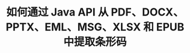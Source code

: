 ---
############################# Static ############################
layout: "auto-gen-gist"
draft: false
path: "zh/parser/java/extract/barcode/ost/"
otherformats: DOC DOT DOCX DOCM DOTX DOTM TXT ODT OTT RTF PDF XHTML MHTML MD XML EPUB FB2 CHM XLS XLT XLSX XLSM XLSB XLTX XLTM ODS CSV OTS XLA XLAM PPT PPTX  PPS POT PPSX PPTM POTX PPSM ODP OTP PST EML EMLX MSG ONE 

############################# Head ############################
head_title: "通过 Java API 从 Excel、Word、PDF 和其他文档中提取条形码"
head_description: "GroupDocs.Parser Java API 使软件开发人员能够从 Java 应用程序中的 PDF、MS Excel、Word、PowerPoint、Outlook、OneNote 和更多文档中提取条形码。"

############################# Header ############################
title: "如何通过 Java API 从 PDF、DOCX、PPTX、EML、MSG、XLSX 和 EPUB 中提取条形码"
description: "GroupDocs.Parser Java API 使软件开发人员能够从 PDF、Word（DOC、DOCX）、Excel（XLS、XLSX）、PowerPoint（PPT、PPTX）、Outlook（EML、MSG）和许多其他文档页面区域中提取条形码。"

######################### Download Button #######################
button:
    enable: true

############################# About ############################
about:
    enable: true
    title: "了解如何通过 Java 从 Excel、Word、PDF 和其他文档中提取条形码？"
    content: |
      条形码图像由一系列平行的黑线和不同宽度的空白空间组成，可用于将信息编码为视觉图案。 它于 1970 年代推出，现在已成为商业企业的通用部分。 GroupDocs.Parser for Java 是一个强大的 API，允许软件程序员构建应用程序来解析不同类型的文档并从中提取文本、图像和条形码。 它支持一些最常见的文档类型，例如 PDF、电子邮件、电子书、Microsoft Office 格式：Word（DOC、DOCX）、PowerPoint（PPT、PPTX）、Excel（XLS、XLSX）、电子邮件（EML、MSG） ) 格式等等。 Java API 包含对与文档解析和数据提取相关的几个重要功能的支持，例如纯文本提取、结构化文本提取、提取 markdown 格式文本、从特定页面或页面区域提取文本、从文档中提取条形码、提取元数据或 图像等等。

############################# content ############################
steps:
    enable: true
    block:
    - title_left: "如何通过 Java 从 OST 文档中提取条形码"
      content_left: |
       GroupDocs.Parser Java API 使程序员能够轻松地从 OST 文档中提取条形码。 以下 Java 代码示例演示了如何以最少的工作量和成本提取 OST 文档中的条形码图像。 

      title_right: "通过 Java 从文档中提取条形码"
      content_right: |
        * 创建 [Parser](https://apireference.groupdocs.com/parser/java/com.groupdocs.parser/Parser) 的实例
        * 检查是否支持条码提取
        * 调用 [GetBarcodes](https://apireference.groupdocs.com/parser/java/com.groupdocs.parser/Parser#getBarcodes()) 方法从整个文档中提取所有条形码。
        * 遍历文档中的条码
        * 打印所有条码及其价值

      gisthash: "bb2393a5db93e1795d41d908ad23e158"
      gistfile: "barcode_extraction_form_documents.java"

    - title_left: "通过 Java 从 OST 文档页面获取条形码"
      content_left: |
       GroupDocs.Parser Java 使软件开发人员能够轻松地从 OST 文档的页面解析和获取条形码。 以下 Java 代码显示了如何从 OST 文档中的特定文档页面中提取条形码。 

      title_right: "如何从文件页面获取条形码"
      content_right: |
        * 创建 [Parser](https://apireference.groupdocs.com/parser/java/com.groupdocs.parser/Parser) 的实例
        * 检查文档以获取条码提取支持
        * 调用 [GetBarcodes](https://apireference.groupdocs.com/parser/java/com.groupdocs.parser/Parser#getBarcodes(int)) 方法从文档第 2 页提取所条码。
        * 遍历页面的条形码
        * 打印页码和条码值
     
      gisthash: "ff09980eef6df60d5a3272b91b5607cf"
      gistfile: "barcodes_extraction_form_documents_page.java"
      
    - title_left: "如何从 OST 文档页面区域提取条形码"
      content_left: |
       GroupDocs.Parser Java API 完全支持轻松地从 OST 文档中提取条形码。 以下 Java 代码示例显示如何从 OST 文档页面区域执行条形码提取。

      title_right: "通过 Java 从文件页面区域中提取条形码"
      content_right: |
        * 创建 [Parser](https://apireference.groupdocs.com/parser/java/com.groupdocs.parser/Parser) 的实例
        *自定义可用于条码提取的选项创建
        * 检查文档以获取条码提取支持
        * 调用 [GetBarcodes](https://apireference.groupdocs.com/parser/java/com.groupdocs.parser/Parser#getBarcodes(int)) 方法从文档第 2 页提取所有条码。
        * 遍历文档中的条码
        * 打印页码和条码值
     
      gisthash: "1737589e775a06a6300245cea525dac0"
      gistfile: "barcodes_extraction_from_documents_page_area.java"

    - title_left: "系统要求"
      content_left: |
        所有主要平台和操作系统都支持 Java 的 GroupDocs.Parser。 它可以生成 Microsoft Word、Excel、PowerPoint、Outlook、OpenOffice 和 50 多种其他格式的文档。 有关完整的系统要求指南，请在执行以下代码之前访问系统要求，请确保您的系统上安装了以下先决条件：
        * 操作系统：Microsoft Windows、Linux、MacOS
        * Java 版本支持：J2SE 7.0 (1.7)、J2SE 8.0 (1.8) 或以上
        * 从 GroupDocs [Repository](https://repository.groupdocs.com/webapp/#/artifacts/browse/tree/General/repo/com/groupdocs/groupdocs-parser) 获取最新版本的 GroupDocs.Parser Java API
        
      title_right: "为什么使用 GroupDocs.Parser"
      content_right: |
        * 从任何支持的文档中提取纯文本。
        * 目录提取支持
        * 提取格式化文本、元数据、图像、容器和附件。
        * 通过用户定义的模板解析文档。
        *使用关键字或正则表达式搜索文本。
        * 结构化文本提取支持
        * 提取一些支持的文档格式的目录。
        * 从 PDF 文档中解析表单数据。

demos:
    enable: true
        

more_formats:
    enable: true


back_to_top:
    enable: true
---